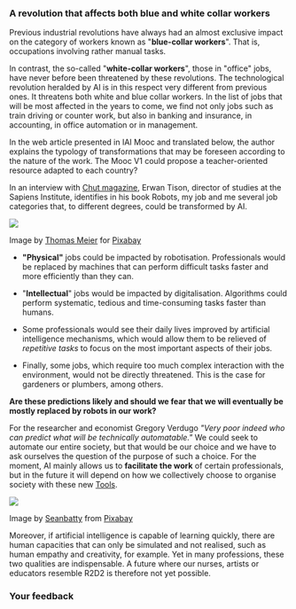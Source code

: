 ### A revolution that affects both blue and white collar workers

Previous industrial revolutions have always had an almost exclusive impact on the category of workers known as "**blue-collar workers**". That is, occupations involving rather manual tasks.

In contrast, the so-called "**white-collar workers**", those in "office" jobs, have never before been threatened by these revolutions. The technological revolution heralded by AI is in this respect very different from previous ones. It threatens both white and blue collar workers. In the list of jobs that will be most affected in the years to come, we find not only jobs such as train driving or counter work, but also in banking and insurance, in accounting, in office automation or in management.

In the web article presented in IAI Mooc and translated below, the author explains the typology of transformations that may be foreseen according to the nature of the work. The Mooc V1 could propose a teacher-oriented resource adapted to each country?

In an interview with [Chut magazine](https://chut.media/portraits/erwann-tison-le-numerique-mon-emploi-et-moi/), Erwan Tison, director of studies at the Sapiens Institute, identifies in his book Robots, my job and me several job categories that, to different degrees, could be transformed by AI.

![](/static/humanVSIA.jpg)

Image by [Thomas Meier](https://pixabay.com/users/tmeier1964-2034229/?utm_source=link-attribution&utm_medium=referral&utm_campaign=image&utm_content=1193318) for [Pixabay](https://pixabay.com/?utm_source=link-attribution&utm_medium=referral&utm_campaign=image&utm_content=1193318)

*   **"Physical"** jobs could be impacted by robotisation. Professionals would be replaced by machines that can perform difficult tasks faster and more efficiently than they can.
    

*   "**Intellectual**" jobs would be impacted by digitalisation. Algorithms could perform systematic, tedious and time-consuming tasks faster than humans.
    

*   Some professionals would see their daily lives improved by artificial intelligence mechanisms, which would allow them to be relieved of _repetitive tasks_ to focus on the most important aspects of their jobs.
    

*   Finally, some jobs, which require too much complex interaction with the environment, would not be directly threatened. This is the case for gardeners or plumbers, among others.
    

**Are these predictions likely and should we fear that we will eventually be mostly replaced by robots in our work?**

For the researcher and economist Gregory Verdugo _"Very poor indeed who can predict what will be technically automatable."_ We could seek to automate our entire society, but that would be our choice and we have to ask ourselves the question of the purpose of such a choice. For the moment, AI mainly allows us to **facilitate the work** of certain professionals, but in the future it will depend on how we collectively choose to organise society with these new [Tools](https://www.fun-mooc.fr/courses/course-v1:inria+41021+session01/74acf5a9f91540bdace334610838db53/#O).

![](/static/artificial-intelligence-2228610_1280.jpg)

Image by [Seanbatty](https://pixabay.com/fr/users/Seanbatty-5097598/?utm_source=link-attribution&utm_medium=referral&utm_campaign=image&utm_content=2228610) from [Pixabay](https://pixabay.com/fr/?utm_source=link-attribution&utm_medium=referral&utm_campaign=image&utm_content=2228610)

Moreover, if artificial intelligence is capable of learning quickly, there are human capacities that can only be simulated and not realised, such as human empathy and creativity, for example. Yet in many professions, these two qualities are indispensable. A future where our nurses, artists or educators resemble R2D2 is therefore not yet possible.

### Your feedback